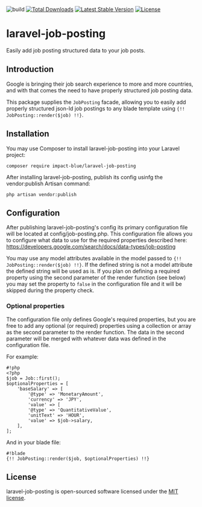![build](https://img.shields.io/bitbucket/pipelines/ib_developers/laravel-job-posting.svg) [![Total Downloads](https://poser.pugx.org/impact-blue/laravel-job-posting/downloads)](https://packagist.org/packages/impact-blue/laravel-job-posting) [![Latest Stable Version](https://poser.pugx.org/impact-blue/laravel-job-posting/version)](https://packagist.org/packages/impact-blue/laravel-job-posting) [![License](https://poser.pugx.org/impact-blue/laravel-job-posting/license)](https://packagist.org/packages/impact-blue/laravel-job-posting)

# laravel-job-posting

Easily add job posting structured data to your job posts.

## Introduction

Google is bringing their job search experience to more and more countries, and with that comes the need to have properly structured job posting data.

This package supplies the `JobPosting` facade, allowing you to easily add properly structured json-ld job postings to any blade template using `{!! JobPosting::render($job) !!}`.

## Installation

You may use Composer to install laravel-job-posting into your Laravel project:

    composer require impact-blue/laravel-job-posting

After installing laravel-job-posting, publish its config usinfg the vendor:publish Artisan command:

    php artisan vendor:publish

## Configuration

After publishing laravel-job-posting's config its primary configuration file will be located at config/job-posting.php.
This configuration file allows you to configure what data to use for the required properties described here:
https://developers.google.com/search/docs/data-types/job-posting

You may use any model attributes available in the model passed to `{!! JobPosting::render($job) !!}`.
If the defined string is not a model attribute the defined string will be used as is.
If you plan on defining a required property using the second parameter of the render function (see below) you may set the property to `false` in the configuration file and it will be skipped during the property check.

### Optional properties

The configuration file only defines Google's required properties, but you are free to add any optional (or required) properties using a collection or array as the second parameter to the render function.
The data in the second parameter will be merged with whatever data was defined in the configuration file.

For example:

```
#!php
<?php
$job = Job::first();
$optionalProperties = [
    'baseSalary' => [
        '@type' => 'MonetaryAmount',
        'currency' => 'JPY',
        'value' => [
        '@type' => 'QuantitativeValue',
        'unitText' => 'HOUR',
		'value' => $job->salary,
    ],
];
```

And in your blade file:

```
#!blade
{!! JobPosting::render($job, $optionalProperties) !!}
```

## License

laravel-job-posting is open-sourced software licensed under the [MIT license](https://opensource.org/licenses/MIT).

